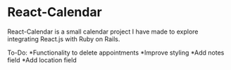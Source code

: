 # React-Calendar


React-Calendar is a small calendar project I have made to explore integrating React.js with Ruby on Rails.

To-Do:
*Functionality to delete appointments
*Improve styling
*Add notes field
*Add location field
